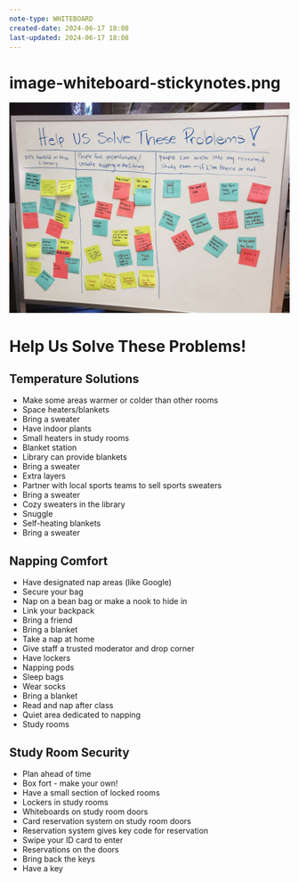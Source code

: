 ```yaml
---
note-type: WHITEBOARD
created-date: 2024-06-17 18:08
last-updated: 2024-06-17 18:08
---
```

# image-whiteboard-stickynotes.png
![image-whiteboard-stickynotes.png](../media/image-whiteboard-stickynotes.png)
# Help Us Solve These Problems!

## Temperature Solutions
- Make some areas warmer or colder than other rooms
- Space heaters/blankets
- Bring a sweater
- Have indoor plants
- Small heaters in study rooms
- Blanket station
- Library can provide blankets
- Bring a sweater
- Extra layers
- Partner with local sports teams to sell sports sweaters
- Bring a sweater
- Cozy sweaters in the library
- Snuggle
- Self-heating blankets
- Bring a sweater

## Napping Comfort
- Have designated nap areas (like Google)
- Secure your bag
- Nap on a bean bag or make a nook to hide in
- Link your backpack
- Bring a friend
- Bring a blanket
- Take a nap at home
- Give staff a trusted moderator and drop corner
- Have lockers
- Napping pods
- Sleep bags
- Wear socks
- Bring a blanket
- Read and nap after class
- Quiet area dedicated to napping
- Study rooms

## Study Room Security
- Plan ahead of time
- Box fort - make your own!
- Have a small section of locked rooms
- Lockers in study rooms
- Whiteboards on study room doors
- Card reservation system on study room doors
- Reservation system gives key code for reservation
- Swipe your ID card to enter
- Reservations on the doors
- Bring back the keys
- Have a key